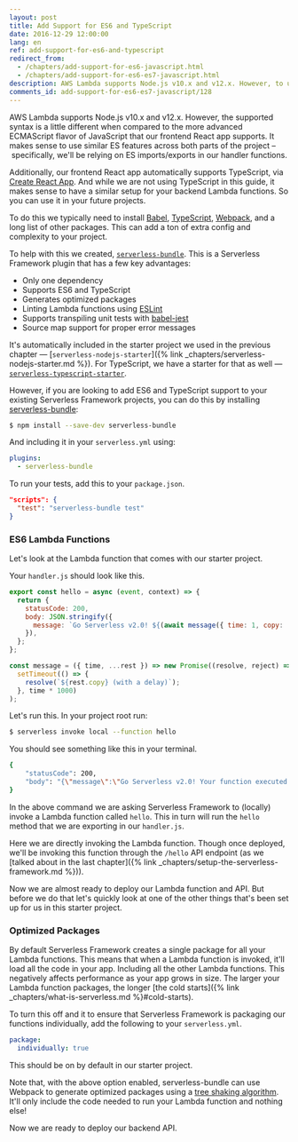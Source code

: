 ```yaml
---
layout: post
title: Add Support for ES6 and TypeScript
date: 2016-12-29 12:00:00
lang: en
ref: add-support-for-es6-and-typescript
redirect_from:
  - /chapters/add-support-for-es6-javascript.html
  - /chapters/add-support-for-es6-es7-javascript.html
description: AWS Lambda supports Node.js v10.x and v12.x. However, to use ES 6 features or TypeScript in our Serverless Framework project we need to use Babel, Webpack 5, and a ton of other packages. We can do this by using the serverless-bundle plugin to our project.
comments_id: add-support-for-es6-es7-javascript/128
---
```


AWS Lambda supports Node.js v10.x and v12.x. However, the supported syntax is a little different when compared to the more advanced ECMAScript flavor of JavaScript that our frontend React app supports. It makes sense to use similar ES features across both parts of the project – specifically, we'll be relying on ES imports/exports in our handler functions.

Additionally, our frontend React app automatically supports TypeScript, via [Create React App](https://create-react-app.dev). And while we are not using TypeScript in this guide, it makes sense to have a similar setup for your backend Lambda functions. So you can use it in your future projects.

To do this we typically need to install [Babel](https://babeljs.io), [TypeScript](https://www.typescriptlang.org), [Webpack](https://webpack.js.org), and a long list of other packages. This can add a ton of extra config and complexity to your project.

To help with this we created, [`serverless-bundle`](https://github.com/AnomalyInnovations/serverless-bundle). This is a Serverless Framework plugin that has a few key advantages:

- Only one dependency
- Supports ES6 and TypeScript
- Generates optimized packages
- Linting Lambda functions using [ESLint](https://eslint.org)
- Supports transpiling unit tests with [babel-jest](https://github.com/facebook/jest/tree/master/packages/babel-jest)
- Source map support for proper error messages

It's automatically included in the starter project we used in the previous chapter — [`serverless-nodejs-starter`]({% link _chapters/serverless-nodejs-starter.md %}). For TypeScript, we have a starter for that as well — [`serverless-typescript-starter`](https://github.com/AnomalyInnovations/serverless-typescript-starter).

However, if you are looking to add ES6 and TypeScript support to your existing Serverless Framework projects, you can do this by installing [serverless-bundle](https://github.com/AnomalyInnovations/serverless-bundle):

``` bash
$ npm install --save-dev serverless-bundle
```

And including it in your `serverless.yml` using:

``` yml
plugins:
  - serverless-bundle
```

To run your tests, add this to your `package.json`.

``` json
"scripts": {
  "test": "serverless-bundle test"
}
```

### ES6 Lambda Functions

Let's look at the Lambda function that comes with our starter project.

Your `handler.js` should look like this.

``` js
export const hello = async (event, context) => {
  return {
    statusCode: 200,
    body: JSON.stringify({
      message: `Go Serverless v2.0! ${(await message({ time: 1, copy: 'Your function executed successfully!'}))}`,
    }),
  };
};

const message = ({ time, ...rest }) => new Promise((resolve, reject) =>
  setTimeout(() => {
    resolve(`${rest.copy} (with a delay)`);
  }, time * 1000)
);
```

Let's run this. In your project root run:

``` bash
$ serverless invoke local --function hello
```

You should see something like this in your terminal.

``` bash
{
    "statusCode": 200,
    "body": "{\"message\":\"Go Serverless v2.0! Your function executed successfully! (with a delay)\"}"
}
```

In the above command we are asking Serverless Framework to (locally) invoke a Lambda function called `hello`. This in turn will run the `hello` method that we are exporting in our `handler.js`.

Here we are directly invoking the Lambda function. Though once deployed, we'll be invoking this function through the `/hello` API endpoint (as we [talked about in the last chapter]({% link _chapters/setup-the-serverless-framework.md %})).

Now we are almost ready to deploy our Lambda function and API. But before we do that let's quickly look at one of the other things that's been set up for us in this starter project. 

### Optimized Packages

By default Serverless Framework creates a single package for all your Lambda functions. This means that when a Lambda function is invoked, it'll load all the code in your app. Including all the other Lambda functions. This negatively affects performance as your app grows in size. The larger your Lambda function packages, the longer [the cold starts]({% link _chapters/what-is-serverless.md %}#cold-starts).

To turn this off and it to ensure that Serverless Framework is packaging our functions individually, add the following to your `serverless.yml`.

``` yml
package:
  individually: true
```

This should be on by default in our starter project.

Note that, with the above option enabled, serverless-bundle can use Webpack to generate optimized packages using a [tree shaking algorithm](https://webpack.js.org/guides/tree-shaking/). It'll only include the code needed to run your Lambda function and nothing else!

Now we are ready to deploy our backend API.
